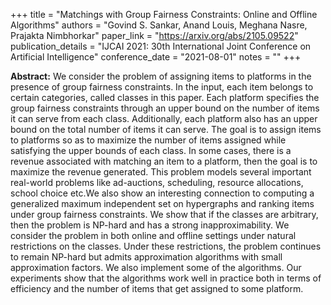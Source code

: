 +++
title = "Matchings with Group Fairness Constraints: Online and Offline Algorithms"
authors = "Govind S. Sankar, Anand Louis, Meghana Nasre, Prajakta Nimbhorkar"
paper_link = "https://arxiv.org/abs/2105.09522"
publication_details = "IJCAI 2021: 30th International Joint Conference on Artificial Intelligence"
conference_date = "2021-08-01"
notes = ""
+++

<b>Abstract:</b>
We consider the problem of assigning items to platforms in the presence of group fairness constraints. In the input, each item belongs to certain categories, called classes in this paper. Each platform specifies the group fairness constraints through an upper bound on the number of items it can serve from each class. Additionally, each platform also has an upper bound on the total number of items it can serve. The goal is to assign items to platforms so as to maximize the number of items assigned while satisfying the upper bounds of each class. In some cases, there is a revenue associated with matching an item to a platform, then the goal is to maximize the revenue generated. 
This problem models several important real-world problems like ad-auctions, scheduling, resource allocations, school choice etc.We also show an interesting connection to computing a generalized maximum independent set on hypergraphs and ranking items under group fairness constraints. 
We show that if the classes are arbitrary, then the problem is NP-hard and has a strong inapproximability. We consider the problem in both online and offline settings under natural restrictions on the classes. Under these restrictions, the problem continues to remain NP-hard but admits approximation algorithms with small approximation factors. We also implement some of the algorithms. Our experiments show that the algorithms work well in practice both in terms of efficiency and the number of items that get assigned to some platform.
